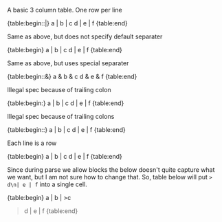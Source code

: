 
<style>
td { border: 1px black solid; }
</style>

A basic 3 column table.  One row per line

{table:begin::|}
a | b | c
d | e | f
{table:end}

Same as above, but does not specify default separater

{table:begin}
a | b | c
d | e | f
{table:end}

Same as above, but uses special separater

{table:begin::&}
a & b & c
d & e & f
{table:end}

Illegal spec because of trailing colon

{table:begin:}
a | b | c
d | e | f
{table:end}

Illegal spec because of trailing colons

{table:begin::}
a | b | c
d | e | f
{table:end}

Each line is a row

{table:begin}
a | 
b | c
d 
| e | f
{table:end}

Since during parse we allow blocks the below doesn't quite capture what we want, but I am not sure how to change that.  So, table below will put `> d\n| e | f` into a single cell.

{table:begin}
a | 
b | >c
> d 
| e | f
{table:end}

